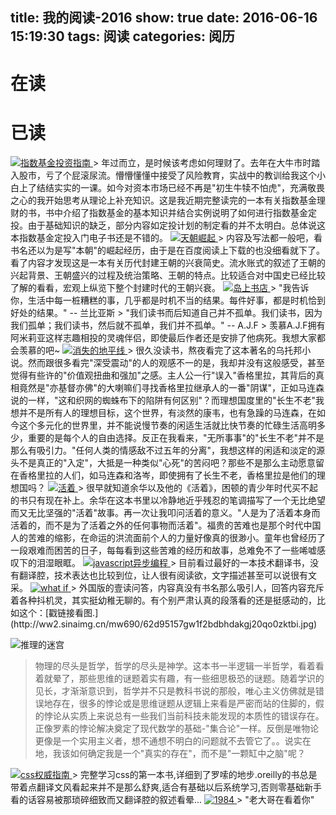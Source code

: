 title: 我的阅读-2016
show: true
date: 2016-06-16 15:19:30
tags: 阅读
categories: 阅历
---
# 在读

# 已读
<a class="fancybox" rel="group" href="https://www.amazon.cn/gp/product/B019C5Y1Z8/ref=as_li_qf_sp_asin_tl?ie=UTF8&camp=536&creative=3200&creativeASIN=B019C5Y1Z8&linkCode=as2&tag=dante-23">
    <img src="https://images-cn-4.ssl-images-amazon.com/images/I/51RVgZLRptL._SY346_.jpg" alt="指数基金投资指南" />
</a>
> 年过而立，是时候该考虑如何理财了。去年在大牛市时踏入股市，亏了个屁滚尿流。懵懵懂懂中接受了风险教育，实战中的教训给我这个小白上了结结实实的一课。如今对资本市场已经不再是"初生牛犊不怕虎"，充满敬畏之心的我开始思考从理论上补充知识。这是我近期完整读完的一本有关指数基金理财的书，书中介绍了指数基金的基本知识并结合实例说明了如何进行指数基金定投。由于基础知识的缺乏，部分内容如定投计划的制定看的并不太明白。总体说这本指数基金定投入门电子书还是不错的。

<a class="fancybox" rel="group" href="https://www.amazon.cn/gp/search/ref=as_li_qf_sp_sr_tl?ie=UTF8&camp=536&creative=3200&index=aps&keywords=%E5%A4%A9%E6%9C%9D%E5%B4%9B%E8%B5%B7&linkCode=ur2&tag=dante-23">
    <img src="https://images-cn.ssl-images-amazon.com/images/I/41nyAcVvv3L.jpg" alt="天朝崛起" />
</a>
> 内容及写法都一般吧，看书名还以为是写"本朝"的崛起经历，由于是在百度阅读上下载的也没细看就下了。看了内容才发现这是一本有关历代封建王朝的兴衰简史。流水账式的叙述了王朝的兴起背景、王朝盛兴的过程及统治策略、王朝的特点。比较适合对中国史已经比较了解的看看，宏观上纵览下整个封建时代的王朝兴衰。

<a class="fancybox" rel="group" href="http://www.amazon.cn/gp/product/B00VWVAFAG/ref=as_li_qf_sp_asin_tl?ie=UTF8&camp=536&creative=3200&creativeASIN=B00VWVAFAG&linkCode=as2&tag=dante-23">
	<img src="https://img3.doubanio.com/lpic/s28049685.jpg" alt="岛上书店" />
</a>
> "我告诉你，生活中每一桩糟糕的事，几乎都是时机不当的结果。每件好事，都是时机恰到好处的结果。" -- 兰比亚斯 
> "我们读书而后知道自己并不孤单。我们读书，因为我们孤单；我们读书，然后就不孤单，我们并不孤单。" -- A.J.F
> 羡慕A.J.F拥有阿米莉亚这样志趣相投的灵魂伴侣，即使最后作者还是安排了他病死。我想大家都会羡慕的吧~

<a class="fancybox" rel="group" href="http://www.amazon.cn/gp/product/B00Z5S4EDG/ref=as_li_qf_sp_asin_tl?ie=UTF8&camp=536&creative=3200&creativeASIN=B00Z5S4EDG&linkCode=as2&tag=dante-23">
	<img src="https://img1.doubanio.com/lpic/s28123969.jpg" alt="消失的地平线" />
</a>
> 很久没读书，熬夜看完了这本著名的乌托邦小说。然而跟很多看完"深受震动"的人的观感不一的是，我却并没有这般感受，甚至觉得有些许的"价值观扭曲和强加"之感。主人公一行"误入"香格里拉，其背后的真相竟然是"亦基督亦佛"的大喇嘛们寻找香格里拉继承人的一番"阴谋"，正如马连森说的一样，"这和织网的蜘蛛布下的陷阱有何区别"？而理想国度里的"长生不老"我想并不是所有人的理想目标，这个世界，有淡然的康韦，也有急躁的马连森，在如今这个多元化的世界里，并不能说慢节奏的闲适生活就比快节奏的忙碌生活高明多少，重要的是每个人的自由选择。反正在我看来，"无所事事"的"长生不老"并不是那么有吸引力。"任何人类的情感敌不过五年的分离"，我想这样的闲适和淡定的源头不是真正的"入定"，大抵是一种类似"心死"的苦闷吧？那些不是那么主动愿意留在香格里拉的人们，如马连森和洛岑，即使拥有了长生不老，香格里拉是他们的理想国吗？

<a class="fancybox" rel="group" href="http://www.amazon.cn/gp/product/B0098SGXLK/ref=as_li_qf_sp_asin_tl?ie=UTF8&camp=536&creative=3200&creativeASIN=B0098SGXLK&linkCode=as2&tag=dante-23">
    <img src="https://img3.doubanio.com/lpic/s27279654.jpg" alt="活着" />
</a>
> 很早就知道余华以及他的《活着》，困顿的青少年时代买不起的书只有现在补上。余华在这本书里以冷静地近乎残忍的笔调描写了一个无比绝望而又无比坚强的"活着"故事。再一次让我叩问活着的意义。"人是为了活着本身而活着的，而不是为了活着之外的任何事物而活着"。福贵的苦难也是那个时代中国人的苦难的缩影，在命运的洪流面前个人的力量好像真的很渺小。童年也曾经历了一段艰难而困苦的日子，每每看到这些苦难的经历和故事，总难免不了一些唏嘘感叹下的泪湿眼眶。

<a class="fancybox" rel="group" href="http://www.amazon.cn/gp/product/B00JVLEYY2/ref=as_li_tf_tl?ie=UTF8&camp=536&creative=3200&creativeASIN=B00JVLEYY2&linkCode=as2&tag=dante-23">
    <img src="https://img1.doubanio.com/lpic/s26700273.jpg" alt="javascript异步编程" />
</a>
> 目前看过最好的一本技术翻译书，没有翻译腔，技术表达也比较到位，让人很有阅读欲，文字描述甚至可以说很有文采。

<!--more-->

<a class="fancybox" rel="group" href="http://www.amazon.cn/gp/product/B00W4R6JV6/ref=as_li_tf_tl?ie=UTF8&camp=536&creative=3200&creativeASIN=B00W4R6JV6&linkCode=as2&tag=dante-23">
    <img src="http://img3.douban.com/lpic/s28059454.jpg" alt="what if" />
</a>
> 外国版的壹读问答，内容真没有书名那么吸引人，回答内容充斥着各种抖机灵，其实挺幼稚无聊的。有个别严肃认真的段落看的还是挺感动的，比如这个：[戳链接看图.](http://ww2.sinaimg.cn/mw690/62d95157gw1f2bdbhdakgj20qo0zktbi.jpg)

![推理的迷宫](https://img1.doubanio.com/lpic/s1433523.jpg)
> 物理的尽头是哲学，哲学的尽头是神学。这本书一半逻辑一半哲学，看着看着就晕了，那些思维的谜题着实有趣，有一些细思极恐的谜题。随着学识的见长，才渐渐意识到，哲学并不只是教科书说的那般，唯心主义仿佛就是错误地存在，很多的悖论或是思维谜题从逻辑上来看是严密而站的住脚的，假的悖论从实质上来说总有一些我们当前科技未能发现的本质性的错误存在。正像罗素的悖论解决奠定了现代数学的基础-"集合论"一样。反倒是唯物论更像是一个实用主义者，想不通想不明白的问题就不去管它了。。说实在地，我该如何确定我是一个"真实的存在"，而不是"一颗缸中之脑"呢？

<a class="fancybox" rel="group" href="http://www.amazon.cn/gp/product/B0011F5SIC/ref=as_li_qf_sp_asin_il_tl?ie=UTF8&camp=536&creative=3200&creativeASIN=B0011F5SIC&linkCode=as2&tag=dante-23">
    <img src="http://img3.douban.com/lpic/s2921314.jpg" alt="css权威指南" />
</a>
> 完整学习css的第一本书,详细到了罗嗦的地步.oreilly的书总是带着点翻译文风看起来并不是那么舒爽,适合有基础以后系统学习,否则零基础新手看的话容易被那琐碎细致而又翻译腔的叙述看晕...

<a class="fancybox" rel="group" href="http://www.amazon.cn/gp/product/B00C947WME/ref=as_li_qf_sp_asin_tl?ie=UTF8&camp=536&creative=3200&creativeASIN=B00C947WME&linkCode=as2&tag=dante-23">
    <img src="http://img3.doubanio.com/lpic/s26372338.jpg" alt="1984" />
</a>
> "老大哥在看着你"

